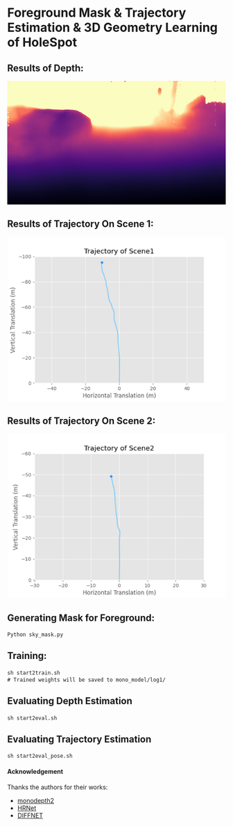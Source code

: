 # Foreground Mask & Trajectory Estimation & 3D Geometry Learning of HoleSpot 

## Results of Depth:
![](images/depth0185.png)

## Results of Trajectory On Scene 1:
![](images/xz_0342.png)

## Results of Trajectory On Scene 2:
![](images/xz_0171.png)

## Generating Mask for Foreground:
```
Python sky_mask.py
```

## Training:
```
sh start2train.sh
# Trained weights will be saved to mono_model/log1/
```

## Evaluating Depth Estimation 
```
sh start2eval.sh
```

## Evaluating Trajectory Estimation 
```
sh start2eval_pose.sh
```

#### Acknowledgement
 Thanks the authors for their works:
 - [monodepth2](https://github.com/nianticlabs/monodepth2)
 - [HRNet](https://github.com/HRNet/HRNet-Semantic-Segmentation)
- [DIFFNET](https://github.com/brandleyzhou/DIFFNet/tree/a4d74f131738bdb1f8feaa52baa58de3697959e7)

